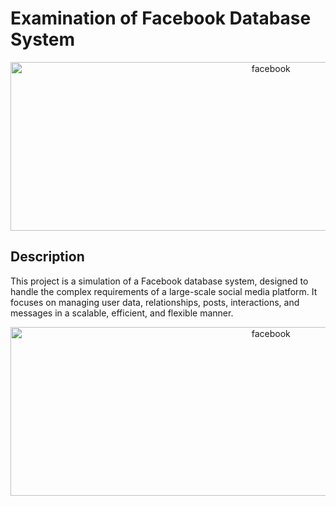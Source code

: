 # Examination of Facebook Database System

<p align="center">
  <img width="817.5" height="270" src="https://github.com/user-attachments/assets/3f545db3-da4d-4ac3-b4a2-dc6d3415c27f" alt="facebook">
</p>

## Description
This project is a simulation of a Facebook database system, designed to handle the complex requirements of a large-scale social media platform. It focuses on managing user data, relationships, posts, interactions, and messages in a scalable, efficient, and flexible manner.

<p align="center">
  <img width="817.5" height="270" src="https://github.com/user-attachments/assets/77cf0f1a-51d8-4e2b-a822-d0e46b1e072c" alt="facebook">
</p>
